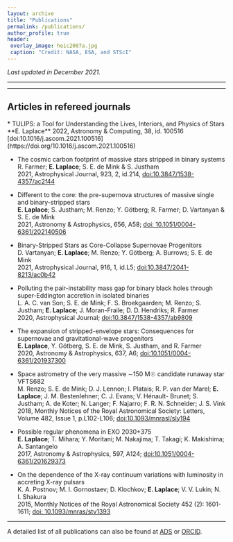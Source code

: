 ```yaml
---
layout: archive
title: "Publications"
permalink: /publications/
author_profile: true
header:
 overlay_image: heic2007a.jpg
 caption: "Credit: NASA, ESA, and STScI"
---
```


*Last updated in December 2021.*

******

******
<h2>Articles in refereed journals</h2>
* TULIPS: a Tool for Understanding the Lives, Interiors, and Physics of Stars                              
**E. Laplace**  
2022, Astronomy & Computing, 38, id. 100516 [doi:10.1016/j.ascom.2021.100516](https://doi.org/10.1016/j.ascom.2021.100516)

* The cosmic carbon footprint of massive stars stripped in binary systems    
R. Farmer; **E. Laplace**; S. E. de Mink & S. Justham   
2021, Astrophysical Journal, 923, 2, id.214, [doi:10.3847/1538-4357/ac2f44](https://ui.adsabs.harvard.edu/abs/2021ApJ...923..214F/abstract)

* Different to the core: the pre-supernova structures of massive single and binary-stripped stars  
**E. Laplace**; S. Justham; M. Renzo; Y. Götberg; R. Farmer; D. Vartanyan & S. E. de Mink           
2021, Astronomy & Astrophysics, 656, A58; [doi:
    10.1051/0004-6361/202140506](https://ui.adsabs.harvard.edu/abs/2021A%26A...656A..58L/abstract)

* Binary-Stripped Stars as Core-Collapse Supernovae Progenitors  
D. Vartanyan; **E. Laplace**; M. Renzo; Y. Götberg; A. Burrows; S. E. de Mink                                           
2021, Astrophysical Journal, 916, 1, id.L5; [doi:10.3847/2041-8213/ac0b42](https://ui.adsabs.harvard.edu/abs/2021ApJ...916L...5V/abstract)

* Polluting the pair-instability mass gap for binary black holes through super-Eddington accretion in isolated binaries  
  L. A. C. van Son; S. E. de Mink;  F. S. Broekgaarden; M. Renzo; S. Justham; **E. Laplace**; J. Moran-Fraile; D. D. Hendriks; 
   R. Farmer  
   2020, Astrophysical Journal; [doi:10.3847/1538-4357/ab9809](https://ui.adsabs.harvard.edu/abs/2020ApJ...897..100V/abstract)
    
*  The expansion of stripped-envelope stars: Consequences for supernovae and gravitational-wave progenitors  
**E. Laplace**, Y. Götberg, S. E. de Mink, S. Justham, and R. Farmer  
2020, Astronomy & Astrophysics, 637, A6; [doi:10.1051/0004-6361/201937300](https://ui.adsabs.harvard.edu/link_gateway/2020A&A...637A...6L/doi:10.1051/0004-6361/201937300) 

* Space astrometry of the very massive ∼150 M☉ candidate runaway star VFTS682   
M. Renzo; S. E. de Mink; D. J. Lennon; I. Platais; R. P. van der
Marel; **E. Laplace**; J. M. Bestenlehner; C. J. Evans; V. Hénault-
Brunet; S. Justham; A. de Koter; N. Langer; F. Najarro; F. R. N.
Schneider; J. S. Vink   
2018, Monthly Notices of the Royal Astronomical Society: Letters, Volume 482, Issue 1, p.L102-L106; [doi:10.1093/mnrasl/sly194](https://ui.adsabs.harvard.edu/link_gateway/2019MNRAS.482L.102R/doi:10.1093/mnrasl/sly194)

* Possible regular phenomena in EXO 2030+375  
**E. Laplace**; T. Mihara; Y. Moritani; M. Nakajima; T. Takagi; K. Makishima; A. Santangelo   
2017, Astronomy & Astrophysics, 597,
A124; [doi:10.1051/0004-6361/201629373](https://ui.adsabs.harvard.edu/link_gateway/2017A&A...597A.124L/doi:10.1051/0004-6361/201629373)

* On the dependence of the X-ray continuum variations with luminosity in accreting X-ray pulsars  
K. A. Postnov; M. I. Gornostaev; D. Klochkov; **E. Laplace**; V. V.
Lukin; N. I. Shakura  
2015, Monthly Notices of the Royal Astronomical
Society 452 (2): 1601-1611; [doi: 10.1093/mnras/stv1393](https://ui.adsabs.harvard.edu/link_gateway/2015MNRAS.452.1601P/doi:10.1093/mnras/stv1393)

******
<!---
 <h2>Articles in preparation</h2>
--->
A detailed list of all publications can also be found at [ADS](https://ui.adsabs.harvard.edu/public-libraries/MsPZZawhQSG7g0YRmqvmog) or [ORCID](https://orcid.org/0000-0003-1009-5691).



<!---
{% if author.googlescholar %}
  You can also find my articles on <u><a href="{{author.googlescholar}}">my Google Scholar profile</a>.</u>
{% endif %}

{% include base_path %}

{% for post in site.publications reversed %}
  {% include archive-single.html %}
{% endfor %}
--->